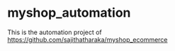 # myshop_automation
This is the automation project of https://github.com/sajithatharaka/myshop_ecommerce
